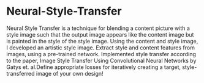 # Neural-Style-Transfer
Neural Style Transfer is a technique for blending a content picture with a style image such that the output image appears like the content image but is painted in the style of the style image. Using the content and style image, I developed an artistic style image. Extract style and content features from images, using a pre-trained network. Implemented style transfer according to the paper, Image Style Transfer Using Convolutional Neural Networks by Gatys et. al.Define appropriate losses for iteratively creating a target, style-transferred image of your own design!

